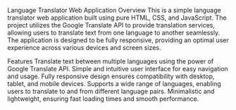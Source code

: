 Language Translator Web Application
Overview
This is a simple language translator web application built using pure HTML, CSS, and JavaScript. The project utilizes the Google Translate API to provide translation services, allowing users to translate text from one language to another seamlessly. The application is designed to be fully responsive, providing an optimal user experience across various devices and screen sizes.

Features
Translate text between multiple languages using the power of Google Translate API.
Simple and intuitive user interface for easy navigation and usage.
Fully responsive design ensures compatibility with desktop, tablet, and mobile devices.
Supports a wide range of languages, enabling users to translate to and from different language pairs.
Minimalistic and lightweight, ensuring fast loading times and smooth performance.
